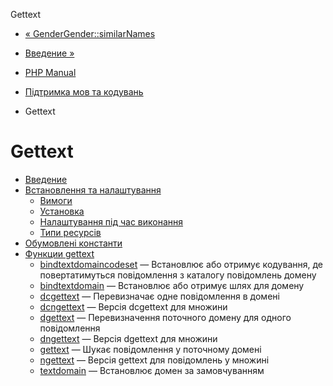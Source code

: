 Gettext

-   [« GenderGender::similarNames](gender-gender.similarnames.html)
    
-   [Введение »](intro.gettext.md)
    
-   [PHP Manual](index.md)
    
-   [Підтримка мов та кодувань](refs.international.md)
    
-   Gettext
    

# Gettext

-   [Введение](intro.gettext.md)
-   [Встановлення та налаштування](gettext.setup.md)
    -   [Вимоги](gettext.requirements.md)
    -   [Установка](gettext.installation.md)
    -   [Налаштування під час виконання](gettext.configuration.md)
    -   [Типи ресурсів](gettext.resources.md)
-   [Обумовлені константи](gettext.constants.md)
-   [Функции gettext](ref.gettext.md)
    -   [bindtextdomaincodeset](function.bind-textdomain-codeset.html) — Встановлює або отримує кодування, де повертатимуться повідомлення з каталогу повідомлень домену
    -   [bindtextdomain](function.bindtextdomain.md) — Встановлює або отримує шлях для домену
    -   [dcgettext](function.dcgettext.md) — Перевизначає одне повідомлення в домені
    -   [dcngettext](function.dcngettext.md) — Версія dcgettext для множини
    -   [dgettext](function.dgettext.md) — Перевизначення поточного домену для одного повідомлення
    -   [dngettext](function.dngettext.md) — Версія dgettext для множини
    -   [gettext](function.gettext.md) — Шукає повідомлення у поточному домені
    -   [ngettext](function.ngettext.md) — Версія gettext для повідомлень у множині
    -   [textdomain](function.textdomain.md) — Встановлює домен за замовчуванням